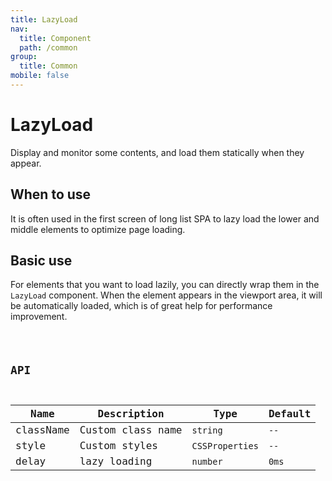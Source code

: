 ```yaml
---
title: LazyLoad
nav:
  title: Component
  path: /common
group:
  title: Common
mobile: false
---
```


# LazyLoad

Display and monitor some contents, and load them statically when they appear.

## When to use

It is often used in the first screen of long list SPA to lazy load the lower and middle elements to optimize page loading.

## Basic use

For elements that you want to load lazily, you can directly wrap them in the `LazyLoad` component. When the element appears in the viewport area, it will be automatically loaded, which is of great help for performance improvement.

<code src="./demos/index1.tsx"/>

## API

| Name      | Description       | Type            | Default |
| --------- | ----------------- | --------------- | ------- |
| className | Custom class name | `string`        | `--`    |
| style     | Custom styles     | `CSSProperties` | `--`    |
| delay     | lazy loading      | `number`        | `0ms`   |
